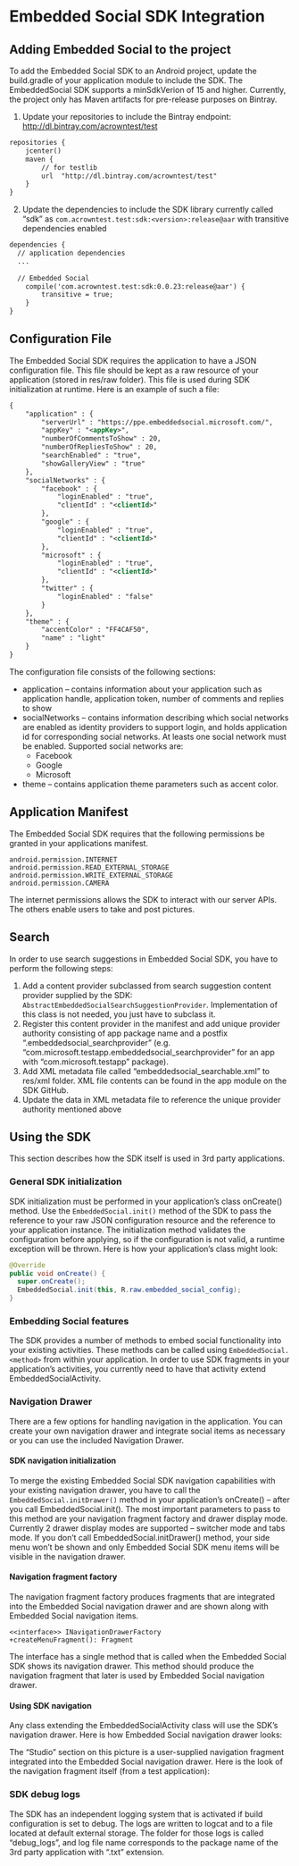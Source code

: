 # Embedded Social SDK Integration
## Adding Embedded Social to the project
To add the Embedded Social SDK to an Android project, update the build.gradle of your application module to include the SDK.  The EmbeddedSocial SDK supports a minSdkVerion of 15 and higher.  Currently, the project only has Maven artifacts for pre-release purposes on Bintray.
1.	Update your repositories to include the Bintray endpoint: http://dl.bintray.com/acrowntest/test 
```xml
repositories {
    jcenter()
    maven {
        // for testlib
        url  "http://dl.bintray.com/acrowntest/test"
    }
}
```
2.	Update the dependencies to include the SDK library currently called “sdk” as `com.acrowntest.test:sdk:<version>:release@aar` with transitive dependencies enabled
```xml
dependencies {
  // application dependencies
  ...
  
  // Embedded Social
    compile('com.acrowntest.test:sdk:0.0.23:release@aar') {
        transitive = true;
    }
}
```
##	Configuration File
The Embedded Social SDK requires the application to have a JSON configuration file. This file should be kept as a raw resource of your application (stored in res/raw folder). This file is used during SDK initialization at runtime.
Here is an example of such a file:
```xml
{
	"application" : {
	  	"serverUrl" : "https://ppe.embeddedsocial.microsoft.com/",
	  	"appKey" : "<appKey>",
		"numberOfCommentsToShow" : 20,
		"numberOfRepliesToShow" : 20,
		"searchEnabled" : "true",
		"showGalleryView" : "true"
	},
	"socialNetworks" : {
		"facebook" : {
			"loginEnabled" : "true",
			"clientId" : "<clientId>"
		},
		"google" : {
			"loginEnabled" : "true",
			"clientId" : "<clientId>"
		},
		"microsoft" : {
			"loginEnabled" : "true",
			"clientId" : "<clientId>"
		},
		"twitter" : {
			"loginEnabled" : "false"
		}
	},
	"theme" : {
		"accentColor" : "FF4CAF50",
		"name" : "light"
	}
}
```
The configuration file consists of the following sections:
* application – contains information about your application such as application handle, application token, number of comments and replies to show
* socialNetworks – contains information describing which social networks are enabled as identity providers to support login, and holds application id for corresponding social networks. At leasts one social network must be enabled.  Supported social networks are:
  *	Facebook
  *	Google
  *	Microsoft
*	theme – contains application theme parameters such as accent color.
##	Application Manifest
The Embedded Social SDK requires that the following permissions be granted in your applications manifest.
```
android.permission.INTERNET
android.permission.READ_EXTERNAL_STORAGE
android.permission.WRITE_EXTERNAL_STORAGE
android.permission.CAMERA
```

The internet permissions allows the SDK to interact with our server APIs.  The others enable users to take and post pictures.

##	Search
In order to use search suggestions in Embedded Social SDK, you have to perform the following steps:
1.	Add a content provider subclassed from search suggestion content provider supplied by the SDK: `AbstractEmbeddedSocialSearchSuggestionProvider`. Implementation of this class is not needed, you just have to subclass it.
2.	Register this content provider in the manifest and add unique provider authority consisting of app  package name and a postfix “.embeddedsocial_searchprovider” (e.g. “com.microsoft.testapp.embeddedsocial_searchprovider” for an app with “com.microsoft.testapp” package).
3.	Add XML metadata file called “embeddedsocial_searchable.xml” to res/xml folder. XML file contents can be found in the app module on the SDK GitHub.
4.	Update the data in XML metadata file to reference the unique provider authority mentioned above

##	Using the SDK
This section describes how the SDK itself is used in 3rd party applications.
###	General SDK initialization
SDK initialization must be performed in your application’s class onCreate() method. Use the `EmbeddedSocial.init()` method of the SDK to pass the reference to your raw JSON configuration resource and the reference to your application instance. The initialization method validates the configuration before applying, so if the configuration is not valid, a runtime exception will be thrown.
Here is how your application’s class might look:
```java
@Override
public void onCreate() {
  super.onCreate();
  EmbeddedSocial.init(this, R.raw.embedded_social_config);
}
```
###	Embedding Social features
The SDK provides a number of methods to embed social functionality into your existing activities.  These methods can be called using `EmbeddedSocial.<method>` from within your application.  In order to use SDK fragments in your application’s activities, you currently need to have that activity extend EmbeddedSocialActivity. 
###	Navigation Drawer
There are a few options for handling navigation in the application.  You can create your own navigation drawer and integrate social items as necessary or you can use the included Navigation Drawer. 
####	SDK navigation initialization
To merge the existing Embedded Social SDK navigation capabilities with your existing navigation drawer, you have to call the `EmbeddedSocial.initDrawer()` method in your application’s onCreate() – after you call EmbeddedSocial.init(). The most important parameters to pass to this method are your navigation fragment factory and drawer display mode. Currently 2 drawer display modes are supported – switcher mode and tabs mode.
If you don’t call EmbeddedSocial.initDrawer() method, your side menu won’t be shown and only Embedded Social SDK menu items will be visible in the navigation drawer.
####	Navigation fragment factory
The navigation fragment factory produces fragments that are integrated into the Embedded Social navigation drawer and are shown along with Embedded Social navigation items.
```
<<interface>> INavigationDrawerFactory
+createMenuFragment(): Fragment
```
The interface has a single method that is called when the Embedded Social SDK shows its navigation drawer. This method should produce the navigation fragment that later is used by Embedded Social navigation drawer.
####	Using SDK navigation
Any class extending the EmbeddedSocialActivity class will use the SDK’s navigation drawer. Here is how Embedded Social navigation drawer looks:
 
The “Studio” section on this picture is a user-supplied navigation fragment integrated into the Embedded Social navigation drawer. Here is the look of the navigation fragment itself (from a test application):
 
###	SDK debug logs
The SDK has an independent logging system that is activated if build configuration is set to debug. The logs are written to logcat and to a file located at default external storage. The folder for those logs is called “debug_logs”, and log file name corresponds to the package name of the 3rd party application with “.txt” extension.
